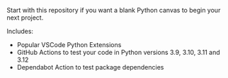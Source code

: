 Start with this repository if you want a blank Python canvas to begin your next project.

Includes:
- Popular VSCode Python Extensions
- GitHub Actions to test your code in Python versions 3.9, 3.10, 3.11 and 3.12
- Dependabot Action to test package dependencies
